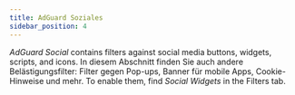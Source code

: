 ```yaml
---
title: AdGuard Soziales
sidebar_position: 4
---
```


_AdGuard Social_ contains filters against social media buttons, widgets, scripts, and icons. In diesem Abschnitt finden Sie auch andere Belästigungsfilter: Filter gegen Pop-ups, Banner für mobile Apps, Cookie-Hinweise und mehr. To enable them, find _Social Widgets_ in the Filters tab.
